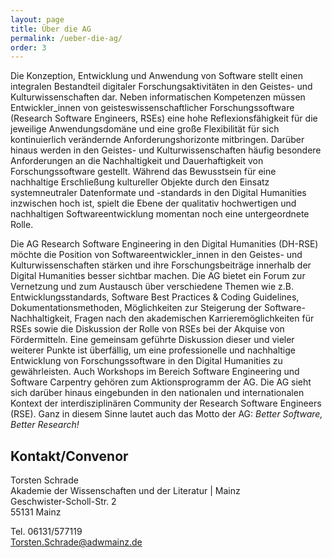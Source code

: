 ```yaml
---
layout: page
title: Über die AG
permalink: /ueber-die-ag/
order: 3
---
```



Die Konzeption, Entwicklung und Anwendung von Software stellt einen integralen Bestandteil digitaler Forschungsaktivitäten in den Geistes- und Kulturwissenschaften dar. Neben informatischen Kompetenzen müssen Entwickler_innen von geisteswissenschaftlicher Forschungssoftware (Research Software Engineers, RSEs) eine hohe Reflexionsfähigkeit für die jeweilige Anwendungsdomäne und eine große Flexibilität für sich kontinuierlich verändernde Anforderungshorizonte mitbringen. Darüber hinaus werden in den Geistes- und Kulturwissenschaften häufig besondere Anforderungen an die Nachhaltigkeit und Dauerhaftigkeit von Forschungssoftware gestellt. Während das Bewusstsein für eine nachhaltige Erschließung kultureller Objekte durch den Einsatz systemneutraler Datenformate und -standards in den Digital Humanities inzwischen hoch ist, spielt die Ebene der qualitativ hochwertigen und nachhaltigen Softwareentwicklung momentan noch eine untergeordnete Rolle.

Die AG Research Software Engineering in den Digital Humanities (DH-RSE) möchte die Position von Softwareentwickler_innen in den Geistes- und Kulturwissenschaften stärken und ihre Forschungsbeiträge innerhalb der Digital Humanities besser sichtbar machen. Die AG bietet ein Forum zur Vernetzung und zum Austausch über verschiedene Themen wie z.B. Entwicklungsstandards, Software Best Practices & Coding Guidelines, Dokumentationsmethoden, Möglichkeiten zur Steigerung der Software-Nachhaltigkeit, Fragen nach den akademischen Karrieremöglichkeiten für RSEs sowie die Diskussion der Rolle von RSEs bei der Akquise von Fördermitteln. Eine gemeinsam geführte Diskussion dieser und vieler weiterer Punkte ist überfällig, um eine professionelle und nachhaltige Entwicklung von Forschungssoftware in den Digital Humanities zu gewährleisten. Auch Workshops im Bereich Software Engineering und Software Carpentry gehören zum Aktionsprogramm der AG. Die AG sieht sich darüber hinaus eingebunden in den nationalen und internationalen Kontext der interdisziplinären Community der Research Software Engineers (RSE). Ganz in diesem Sinne lautet auch das Motto der AG: *Better Software, Better Research!*

## Kontakt/Convenor

Torsten Schrade  
Akademie der Wissenschaften und der Literatur | Mainz  
Geschwister-Scholl-Str. 2  
55131 Mainz  

Tel. 06131/577119  
Torsten.Schrade@adwmainz.de